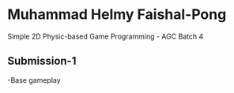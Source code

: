 # Muhammad Helmy Faishal-Pong

Simple 2D Physic-based Game Programming - AGC Batch 4

## Submission-1
-Base gameplay
